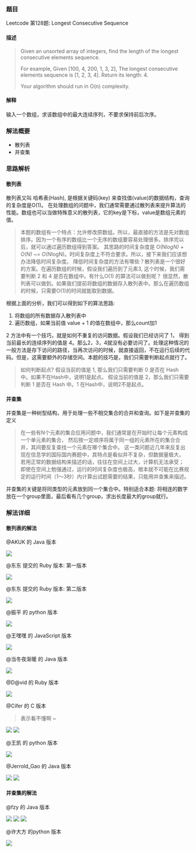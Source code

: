 ### 题目
Leetcode 第128题: Longest Consecutive Sequence

#### 描述
> Given an unsorted array of integers, find the length of the longest consecutive elements sequence.
>
> For example,
> Given [100, 4, 200, 1, 3, 2],
> The longest consecutive elements sequence is [1, 2, 3, 4]. Return its length: 4.
>
> Your algorithm should run in O(n) complexity.

#### 解释
输入一个数组，求该数组中的最大连续序列，不要求保持前后次序。

### 解法概要
- 散列表
- 并查集

### 思路解析

#### 散列表
散列表又叫 哈希表(Hash), 是根据关键码(key) 来查找值(value)的数据结构，查询的复杂度是O(1)。
在处理数组的问题中，我们通常需要通过散列表来提升算法的性能。数组也可以当做特殊意义的散列表，它的key是下标，value是数组元素的值。

> 本题的数组有一个特点：允许修改原数组。所以，最直接的方法是先对数组排序。因为一个有序的数组比一个无序的数组要容易处理很多。排序完以后，就可以通过遍历数组得到答案。
> 其思路的时间复杂度是 O(N*logN) + O(N) ~= O(N*logN)。时间复杂度上不符合要求。所以，接下来我们应该想办法降低时间复杂度。
> 降低时间复杂度的方法有哪些？散列表是一个很好的方案。在遍历数组的时候，假设我们遍历到了元素3, 这个时候，我们需要判断 2 和 4 是否在数组中。有什么O(1) 的算法可以做到呢？
> 很显然，散列表可以做到。如果我们提前将数组的数据存入散列表中。那么在遍历数组的时候，只需要O(1)的时间就能取到数据。

根据上面的分析，我们可以得到如下的算法思路:
1. 将数组的所有数据存入散列表中
2. 遍历数组，如果当前值 value + 1 的值在数组中，那么count加1

2 方法中有一个技巧，就是如何不重复的访问数据。假设我们已经访问了 1， 得到当前最长的连续序列的值是 4。那么2，3，4就没有必要访问了。处理这种情况的一般方法是存下访问的路径，当再次访问的时候，就直接返回，不在运行后续的代码。但是，这需要额外的存储空间。本题的技巧是，我们只需要判断起点就行了。

> 如何判断起点?
> 假设当前的值是 1, 那么我们只需要判断 0 是否在 Hash 中。如果不在Hash中，说明1是起点。
> 假设当前的值是 2，那么我们只需要判断 1 是否在 Hash 中。1 在Hash中，说明2不是起点。

#### 并查集
并查集是一种树型结构，用于处理一些不相交集合的合并和查询。如下是并查集的定义

> 在一些有N个元素的集合应用问题中，我们通常是在开始时让每个元素构成一个单元素的集合，
> 然后按一定顺序将属于同一组的元素所在的集合合并，其间要反复查找一个元素在哪个集合中。
> 这一类问题近几年来反复出现在信息学的国际国内赛题中，其特点是看似并不复杂，但数据量极大，
> 若用正常的数据结构来描述的话，往往在空间上过大，计算机无法承受；
> 即使在空间上勉强通过，运行的时间复杂度也极高，根本就不可能在比赛规定的运行时间（1～3秒）内计算出试题需要的结果，只能用并查集来描述。

并查集的关键是将同类型的元素放到同一个集合中。特别适合本题: 将相连的数字放在一个group里面，最后看有几个group，求出长度最大的group就行。

### 解法详细

#### 散列表的解法

@AKUK 的 Java 版本

![](./images/1.jpeg)

@东东 提交的 Ruby 版本: 第一版本

![](./images/2.png)

@东东 提交的 Ruby 版本: 第二版本

![](./images/3.png)

@振平 的 python 版本

![](./images/4.jpeg)

@王嘿嘿 的 JavaScript 版本

![](./images/9.jpeg)

@当冬夜渐暖 的 Java 版本

![](./images/10.jpeg)


@D@vid 的 Ruby 版本

![](./images/11.jpeg)

@Cifer 的 C 版本
> 表示看不懂啊 ~

![](./images/12.jpeg)
![](./images/13.jpeg)

@王凯 的 python 版本

![](./images/14.jpeg)

@Jerrold_Gao 的 Java 版本

![](./images/15.jpeg)
![](./images/16.jpeg)

#### 并查集的解法

@fzy 的 Java 版本

![](./images/5.jpeg)
![](./images/6.jpeg)
![](./images/7.jpeg)

@许大方 的python 版本

![](./images/8.jpeg)


